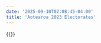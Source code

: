 ```yaml
---
date: '2025-09-10T02:08:45-04:00'
title: 'Aotearoa 2023 Electorates'
---
```


{{<observable-embed
    notebook="@pjpscriv/nz-electorate-hexmap"
    cells="viewof chart_style,area_types_swatches,chart">}}